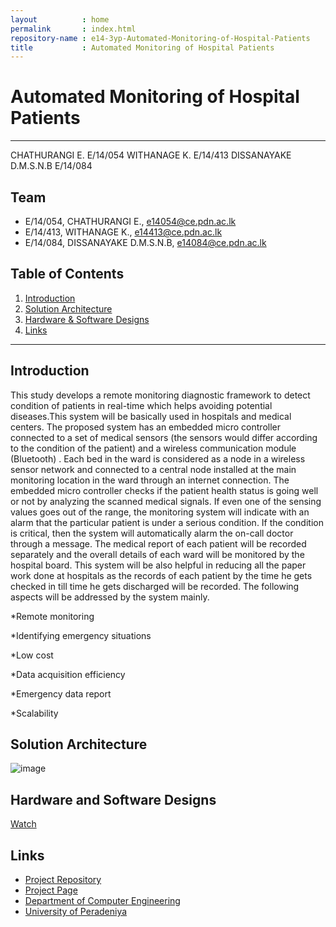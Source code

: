 ```yaml
---
layout          : home
permalink       : index.html
repository-name : e14-3yp-Automated-Monitoring-of-Hospital-Patients
title           : Automated Monitoring of Hospital Patients
---
```

# Automated Monitoring of Hospital Patients

---
CHATHURANGI E.	E/14/054
WITHANAGE K.	E/14/413
DISSANAYAKE D.M.S.N.B	E/14/084

## Team
-  E/14/054, CHATHURANGI E., [e14054@ce.pdn.ac.lk](mailto:e14054@ce.pdn.ac.lk)
-  E/14/413, WITHANAGE K., [e14413@ce.pdn.ac.lk](mailto:e14413@ce.pdn.ac.lk)
-  E/14/084, DISSANAYAKE D.M.S.N.B, [e14084@ce.pdn.ac.lk](mailto:e14084@ce.pdn.ac.lk)

## Table of Contents
1. [Introduction](#introduction)
2. [Solution Architecture](#solution-architecture )
3. [Hardware & Software Designs](#hardware-and-software-designs)
4. [Links](#links)

---

## Introduction

This study develops a remote monitoring diagnostic framework to detect condition of patients in real-time which helps avoiding potential diseases.This system will be basically used in hospitals and medical centers. The proposed system has an embedded micro controller connected to a set of medical sensors (the sensors would differ according to the condition of the patient) and a wireless communication module (Bluetooth) . Each bed in the ward  is considered as a node in a wireless sensor network and connected to a central node installed at the main monitoring location in the ward through an internet connection. The embedded micro controller checks if the patient health status is going well or not by analyzing the scanned medical signals. If even one of the sensing values goes out of the range, the monitoring system will indicate with an alarm that the particular patient is under a serious condition. If the condition is critical, then the system will automatically alarm the on-call doctor through a message. The medical report of each patient will be recorded separately and the overall details of each ward will be monitored by the hospital board. This system will be also helpful in reducing all the paper work done at hospitals as the records of each patient by the time he gets checked in till time he gets discharged will be recorded. The following aspects will be addressed by the system mainly.

*Remote monitoring

*Identifying emergency situations

*Low cost

*Data acquisition efficiency

*Emergency data report

*Scalability


## Solution Architecture

![image](https://user-images.githubusercontent.com/73756777/120084661-9d144480-c0ef-11eb-8741-ff555088eefc.png)

## Hardware and Software Designs

[Watch](https://www.youtube.com/watch?v=iqq21uJFdNI&t=18s)


## Links

- <a href = "https://github.com/cepdnaclk/e14-3yp-Automated-Monitoring-of-Hospital-Patients" target = "_blank"> Project Repository </a>
- <a href = "https://cepdnaclk.github.io/e14-3yp-Automated-Monitoring-of-Hospital-Patients/" target = "_blank">Project Page</a>
- <a href = "http://www.ce.pdn.ac.lk/" target = "_blank">Department of Computer Engineering</a>
- <a href = "https://eng.pdn.ac.lk/" target = "_blank">University of Peradeniya</a>


[//]: # (Please refer this to learn more about Markdown syntax)
[//]: # (https://github.com/adam-p/markdown-here/wiki/Markdown-Cheatsheet)
